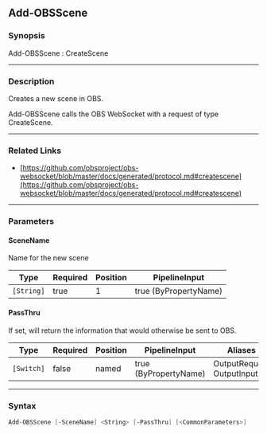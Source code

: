Add-OBSScene
------------




### Synopsis
Add-OBSScene : CreateScene



---


### Description

Creates a new scene in OBS.


Add-OBSScene calls the OBS WebSocket with a request of type CreateScene.



---


### Related Links
* [https://github.com/obsproject/obs-websocket/blob/master/docs/generated/protocol.md#createscene](https://github.com/obsproject/obs-websocket/blob/master/docs/generated/protocol.md#createscene)





---


### Parameters
#### **SceneName**

Name for the new scene






|Type      |Required|Position|PipelineInput        |
|----------|--------|--------|---------------------|
|`[String]`|true    |1       |true (ByPropertyName)|



#### **PassThru**

If set, will return the information that would otherwise be sent to OBS.






|Type      |Required|Position|PipelineInput        |Aliases                      |
|----------|--------|--------|---------------------|-----------------------------|
|`[Switch]`|false   |named   |true (ByPropertyName)|OutputRequest<br/>OutputInput|





---


### Syntax
```PowerShell
Add-OBSScene [-SceneName] <String> [-PassThru] [<CommonParameters>]
```

